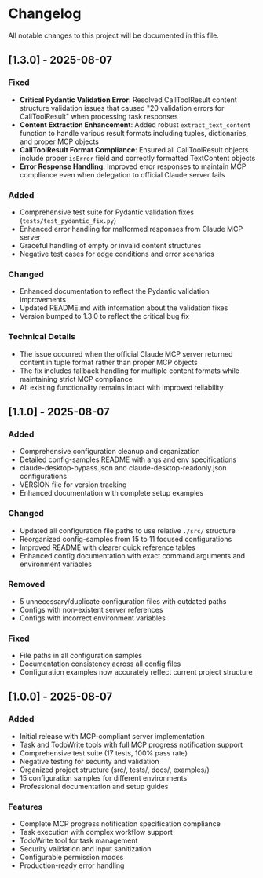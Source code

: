 # Changelog

All notable changes to this project will be documented in this file.

## [1.3.0] - 2025-08-07

### Fixed
- **Critical Pydantic Validation Error**: Resolved CallToolResult content structure validation issues that caused "20 validation errors for CallToolResult" when processing task responses
- **Content Extraction Enhancement**: Added robust `extract_text_content` function to handle various result formats including tuples, dictionaries, and proper MCP objects
- **CallToolResult Format Compliance**: Ensured all CallToolResult objects include proper `isError` field and correctly formatted TextContent objects
- **Error Response Handling**: Improved error responses to maintain MCP compliance even when delegation to official Claude server fails

### Added
- Comprehensive test suite for Pydantic validation fixes (`tests/test_pydantic_fix.py`)
- Enhanced error handling for malformed responses from Claude MCP server
- Graceful handling of empty or invalid content structures
- Negative test cases for edge conditions and error scenarios

### Changed
- Enhanced documentation to reflect the Pydantic validation improvements
- Updated README.md with information about the validation fixes
- Version bumped to 1.3.0 to reflect the critical bug fix

### Technical Details
- The issue occurred when the official Claude MCP server returned content in tuple format rather than proper MCP objects
- The fix includes fallback handling for multiple content formats while maintaining strict MCP compliance
- All existing functionality remains intact with improved reliability

## [1.1.0] - 2025-08-07

### Added
- Comprehensive configuration cleanup and organization
- Detailed config-samples README with args and env specifications
- claude-desktop-bypass.json and claude-desktop-readonly.json configurations
- VERSION file for version tracking
- Enhanced documentation with complete setup examples

### Changed
- Updated all configuration file paths to use relative `./src/` structure
- Reorganized config-samples from 15 to 11 focused configurations
- Improved README with clearer quick reference tables
- Enhanced config documentation with exact command arguments and environment variables

### Removed
- 5 unnecessary/duplicate configuration files with outdated paths
- Configs with non-existent server references
- Configs with incorrect environment variables

### Fixed
- File paths in all configuration samples
- Documentation consistency across all config files
- Configuration examples now accurately reflect current project structure

## [1.0.0] - 2025-08-07

### Added
- Initial release with MCP-compliant server implementation
- Task and TodoWrite tools with full MCP progress notification support
- Comprehensive test suite (17 tests, 100% pass rate)
- Negative testing for security and validation
- Organized project structure (src/, tests/, docs/, examples/)
- 15 configuration samples for different environments
- Professional documentation and setup guides

### Features
- Complete MCP progress notification specification compliance
- Task execution with complex workflow support
- TodoWrite tool for task management
- Security validation and input sanitization
- Configurable permission modes
- Production-ready error handling